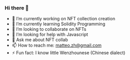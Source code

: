 ### Hi there 👋

<!--
**MatteoZhang/MatteoZhang** is a ✨ _special_ ✨ repository because its `README.md` (this file) appears on your GitHub profile.

Here are some ideas to get you started:
-->

- 🔭 I’m currently working on NFT collection creation
- 🌱 I’m currently learning Solidity Programming
- 👯 I’m looking to collaborate on NFTs
- 🤔 I’m looking for help with Javascript
- 💬 Ask me about NFT collab
- 📫 How to reach me: matteo.zh@gmail.com
- ⚡ Fun fact: I know little Wenzhounese (Chinese dialect)

